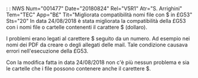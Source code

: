  :  : NWS Num="001477" Date="20180824" Rel="V5R1" Atr="S. Arrighini" Tem="TEC" App="B£" Tit="Migliorata compatibilità nomi file con $ in £G53" Sts="20"
In data 24/08/2018 è stata migliorata la compatibilità della £G53 con i nomi file o cartelle contenenti il carattere $ (dollaro).

I problemi erano legati al carettere $ seguito da un numero.
Ad esempio nei nomi dei PDF da creare o degli allegati delle mail.
Tale condizione causava errori nell'esecuzione della £G53.

Con la modifica fatta in data 24/08/2018 non c'è più nessun problema e sia le cartelle che i file possono contenere anche il carettere $.
